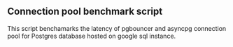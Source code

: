 ## Connection pool benchmark script

This script benchamarks the latency of pgbouncer and asyncpg connection pool for Postgres database hosted on google sql instance. 
